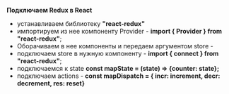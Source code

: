 **Подключаем Redux в React**

* устанавливаем библиотеку **"react-redux"**
* импортируем из нее компоненту Provider - **import { Provider } from "react-redux"**;
* Оборачиваем в нее компоненты и передаем аргументом store - **<Provider store={store}><Counter /></Provider>**
* подключаем store в нужную компоненту - **import { connect } from "react-redux"**;
* подключаемcя к state **const mapState = (state) =>  {counter: state};**
* подключаем actions - **const mapDispatch = { incr: increment,  decr: decrement,  res: reset}**




